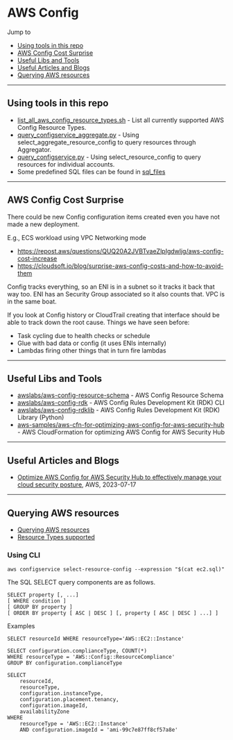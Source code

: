 # AWS Config

Jump to
- [Using tools in this repo](#using-tools-in-this-repo)
- [AWS Config Cost Surprise](#aws-config-cost-surprise)
- [Useful Libs and Tools](#useful-libs-and-tools)
- [Useful Articles and Blogs](#useful-articles-and-blogs)
- [Querying AWS resources](#querying-aws-resources)


---
## Using tools in this repo

- [list_all_aws_config_resource_types.sh](./list_all_aws_config_resource_types.sh) - List all currently supported AWS Config Resource Types.
- [query_configservice_aggregate.py](./query_configservice_aggregate.py) - Using select_aggregate_resource_config to query resources through Aggregator.
- [query_configservice.py](./query_configservice.py) - Using select_resource_config to query resources for individual accounts.
- Some predefined SQL files can be found in [sql_files](./sql_files/)


---
## AWS Config Cost Surprise

There could be new Config configuration items created even you have not made a new deployment.

E.g., ECS workload using VPC Networking mode
- https://repost.aws/questions/QUQ20A2JVBTvaeZlpIgdwljg/aws-config-cost-increase
- https://cloudsoft.io/blog/surprise-aws-config-costs-and-how-to-avoid-them

Config tracks everything, so an ENI is in a subnet so it tracks it back that way too. ENI has an Security Group associated so it also counts that. VPC is in the same boat.

If you look at Config history or CloudTrail creating that interface should be able to track down the root cause. Things we have seen before:
- Task cycling due to health checks or schedule
- Glue with bad data or config (it uses ENIs internally)
- Lambdas firing other things that in turn fire lambdas



---
## Useful Libs and Tools

- [awslabs/aws-config-resource-schema](https://github.com/awslabs/aws-config-resource-schema) - AWS Config Resource Schema
- [awslabs/aws-config-rdk](https://github.com/awslabs/aws-config-rdk) - AWS Config Rules Development Kit (RDK) CLI
- [awslabs/aws-config-rdklib](https://github.com/awslabs/aws-config-rdklib) - AWS Config Rules Development Kit (RDK) Library (Python)
- [aws-samples/aws-cfn-for-optimizing-aws-config-for-aws-security-hub](https://github.com/aws-samples/aws-cfn-for-optimizing-aws-config-for-aws-security-hub) - AWS CloudFormation for optimizing AWS Config for AWS Security Hub

---
## Useful Articles and Blogs

- [Optimize AWS Config for AWS Security Hub to effectively manage your cloud security posture](https://aws.amazon.com/blogs/security/optimize-aws-config-for-aws-security-hub-to-effectively-manage-your-cloud-security-posture/), AWS, 2023-07-17


---
## Querying AWS resources

- [Querying AWS resources](
  https://docs.aws.amazon.com/config/latest/developerguide/querying-AWS-resources.html)
- [Resource Types supported](
  https://docs.aws.amazon.com/en_pv/config/latest/developerguide/resource-config-reference.html)

### Using CLI
```
aws configservice select-resource-config --expression "$(cat ec2.sql)"
```

The SQL SELECT query components are as follows.
```
SELECT property [, ...]
[ WHERE condition ]
[ GROUP BY property ]
[ ORDER BY property [ ASC | DESC ] [, property [ ASC | DESC ] ...] ]
```

Examples
```
SELECT resourceId WHERE resourceType='AWS::EC2::Instance'
```

```
SELECT configuration.complianceType, COUNT(*)
WHERE resourceType = 'AWS::Config::ResourceCompliance'
GROUP BY configuration.complianceType
```

```
SELECT
    resourceId,
    resourceType,
    configuration.instanceType,
    configuration.placement.tenancy,
    configuration.imageId,
    availabilityZone
WHERE
    resourceType = 'AWS::EC2::Instance'
    AND configuration.imageId = 'ami-99c7e87ff8cf57a8e'
```

